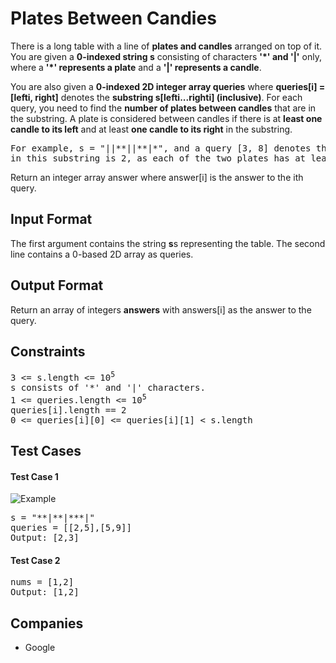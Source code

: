 <h1>Plates Between Candies</h1>

<p>There is a long table with a line of <b>plates and candles</b> arranged on top of it. You are given a <b>0-indexed string s</b> consisting of characters <b>'*' and '|'</b> only, where a <b>'*' represents a plate</b> and a <b>'|' represents a candle</b>.

You are also given a <b>0-indexed 2D integer array queries</b> where <b>queries[i] = [lefti, right]</b> denotes the <b>substring s[lefti...righti] (inclusive)</b>. For each query, you need to find the <b>number of plates between candles</b> that are in the substring. A plate is considered between candles if there is at <b>least one candle to its left</b> and at least <b>one candle to its right</b> in the substring.

<pre>For example, s = "||**||**|*", and a query [3, 8] denotes the substring "*||**|". The number of plates between candles
in this substring is 2, as each of the two plates has at least  one candle in the substring to its left and right.</pre>

Return an integer array answer where answer[i] is the answer to the ith query.
</p>

<h2>Input Format</h2>

<p>
The first argument contains the string <b>s</b>s representing the table.
The second line contains a 0-based 2D array as queries.
</p>

<h2>Output Format</h2>

<p>
Return an array of integers <b>answers</b> with answers[i] as the answer to the query.
</p>

<h2>Constraints</h2>

<pre>
3 <= s.length <= 10<sup>5</sup>
s consists of '*' and '|' characters.
1 <= queries.length <= 10<sup>5</sup>
queries[i].length == 2
0 <= queries[i][0] <= queries[i][1] < s.length
</pre>

<h2>Test Cases</h2>

<h4>Test Case 1</h4>


![Example](https://assets.leetcode.com/uploads/2021/10/04/ex-1.png)

<pre>
s = "**|**|***|"
queries = [[2,5],[5,9]]
Output: [2,3]
</pre>

<h4>Test Case 2</h4>

<pre>
nums = [1,2]
Output: [1,2]
</pre>

<h2>Companies</h2>

<ul>
  <li>Google</li>
</ul>

